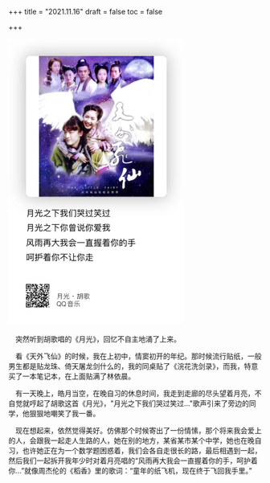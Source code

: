 +++
title = "2021.11.16"
draft = false
toc = false

+++

<img src="/images/moon.jpeg"  width="350" />



&emsp;突然听到胡歌唱的《月光》，回忆不自主地涌了上来。

&emsp;看《天外飞仙》的时候，我在上初中，情窦初开的年纪。那时候流行贴纸，一般男生都是贴龙珠、倚天屠龙剑什么的，我的同桌贴了《浣花洗剑录》，而我，特意买了一本笔记本，在上面贴满了林依晨。

&emsp;有一天晚上，皓月当空，在晚自习的休息时间，我走到走廊的尽头望着月亮，不自觉就哼起了胡歌这首《月光》，"月光之下我们哭过笑过..."歌声引来了旁边的同学，他狠狠地嘲笑了我一番。

&emsp;现在想起来，依然觉得美好。仿佛那个时候寄出了一份情愫，那个将来我会爱上的人，会跟我一起走人生路的人，她在别的地方，某省某市某个中学，她也在晚自习，也许她正在为一个数学题困惑着，我们会各自走很长的路，最后相遇到一起，然后我们一起拆开我年少时对着月亮唱的“风雨再大我会一直握着你的手，呵护着你...”就像周杰伦的《稻香》里的歌词：“童年的纸飞机，现在终于飞回我手里。”


